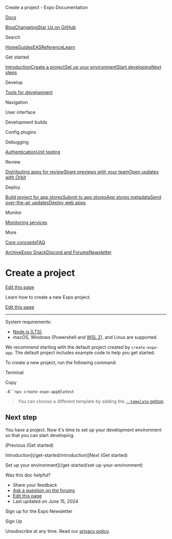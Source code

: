 Create a project - Expo Documentation

[Docs](/)

[Blog](https://expo.dev/blog)[Changelog](https://expo.dev/changelog)[Star Us on GitHub](https://github.com/expo/expo)

Search

[Home](/)[Guides](/guides/overview)[EAS](/eas)[Reference](/versions/latest)[Learn](/tutorial/overview)

Get started

[Introduction](/get-started/introduction)[Create a project](/get-started/create-a-project)[Set up your environment](/get-started/set-up-your-environment)[Start developing](/get-started/start-developing)[Next steps](/get-started/next-steps)

Develop

[Tools for development](/develop/tools)

Navigation

User interface

Development builds

Config plugins

Debugging

[Authentication](/develop/authentication)[Unit testing](/develop/unit-testing)

Review

[Distributing apps for review](/review/overview)[Share previews with your team](/review/share-previews-with-your-team)[Open updates with Orbit](/review/with-orbit)

Deploy

[Build project for app stores](/deploy/build-project)[Submit to app stores](/deploy/submit-to-app-stores)[App stores metadata](/deploy/app-stores-metadata)[Send over-the-air updates](/deploy/send-over-the-air-updates)[Deploy web apps](/deploy/web)

Monitor

[Monitoring services](/monitoring/services)

More

[Core concepts](/core-concepts)[FAQ](/faq)

[Archive](/archive)[Expo Snack](https://snack.expo.dev)[Discord and Forums](https://chat.expo.dev)[Newsletter](https://expo.dev/mailing-list/signup)

Create a project
================

[Edit this page](https://github.com/expo/expo/edit/main/docs/pages/get-started/create-a-project.mdx)

Learn how to create a new Expo project.

[Edit this page](https://github.com/expo/expo/edit/main/docs/pages/get-started/create-a-project.mdx)

---

System requirements:

* [Node.js (LTS)](https://nodejs.org/en/).
* macOS, Windows (Powershell and [WSL 2](https://expo.fyi/wsl)), and Linux are supported.

We recommend starting with the default project created by `create-expo-app`. The default project includes example code to help you get started.

To create a new project, run the following command:

Terminal

Copy

`-Â``npx create-expo-app@latest`

> You can choose a different template by adding the [`--template` option](/more/create-expo#--template).

Next step
---------

You have a project. Now it's time to set up your development environment so that you can start developing.

[Previous (Get started)

Introduction](/get-started/introduction)[Next (Get started)

Set up your environment](/get-started/set-up-your-environment)

Was this doc helpful?

* Share your feedback
* [Ask a question on the forums](https://chat.expo.dev/)
* [Edit this page](https://github.com/expo/expo/edit/main/docs/pages/get-started/create-a-project.mdx)
* Last updated on June 15, 2024

Sign up for the Expo Newsletter

Sign Up

Unsubscribe at any time. Read our [privacy policy](https://expo.dev/privacy).